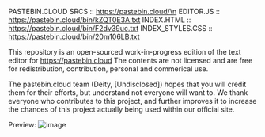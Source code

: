 PASTEBIN.CLOUD SRCS :: https://pastebin.cloud/\n
  EDITOR.JS        :: https://pastebin.cloud/bin/kZQT0E3A.txt
  INDEX.HTML       :: https://pastebin.cloud/bin/F2dv39uc.txt
  INDEX_STYLES.CSS :: https://pastebin.cloud/bin/20m106LB.txt

This repository is an open-sourced work-in-progress edition of the text editor for https://pastebin.cloud
The contents are not licensed and are free for redistribution, contribution, personal and commerical use.

The pastebin.cloud team (Deity, [Undisclosed]) hopes that you will credit them for their efforts, but understand not everyone will want to.
We thank everyone who contributes to this project, and further improves it to increase the chances of this project actually being used within our official site.

Preview: ![image](https://user-images.githubusercontent.com/59446525/214317572-9c3effce-4fbd-4f1d-9e51-dd41a463f8b2.png)
